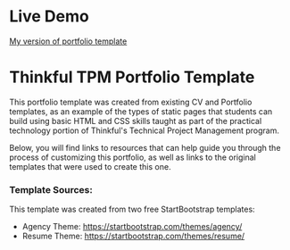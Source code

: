 # Live Demo

[My version of portfolio template](https://debthedev.github.io/upgraded-engine/) 

# Thinkful TPM Portfolio Template
This portfolio template was created from existing CV and Portfolio templates, as an example of the types of static pages that students can build using basic HTML and CSS skills taught as part of the practical technology portion of Thinkful's Technical Project Management program.

Below, you will find links to resources that can help guide you through the process of customizing this portfolio, as well as links to the original templates that were used to create this one.

### Template Sources:
This template was created from two free StartBootstrap templates:

 - Agency Theme: https://startbootstrap.com/themes/agency/
 - Resume Theme: https://startbootstrap.com/themes/resume/
